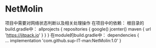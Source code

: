 # NetMolin
项目中需要对网络状态判断以及相关处理操作
在项目中的依赖：
  根目录的build.gradle中：
  allprojects {
    repositories {
        google()
        jcenter()
        maven { url 'https://jitpack.io' }
    }
}
在module的build.gradle中：
dependencies {  
    ...
    implementation 'com.github.sup-IT-man:NetMolin:1.0'
}
